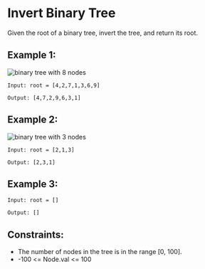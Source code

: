 # Invert Binary Tree
Given the root of a binary tree, invert the tree, and return its root.



## Example 1:

![binary tree with 8 nodes](https://assets.leetcode.com/uploads/2021/03/14/invert1-tree.jpg)

`Input: root = [4,2,7,1,3,6,9]`

`Output: [4,7,2,9,6,3,1]`



## Example 2:

![binary tree with 3 nodes](https://assets.leetcode.com/uploads/2021/03/14/invert2-tree.jpg)

`Input: root = [2,1,3]`

`Output: [2,3,1]`



## Example 3:

`Input: root = []`

`Output: []`
 


## Constraints:
- The number of nodes in the tree is in the range [0, 100].
- -100 <= Node.val <= 100

